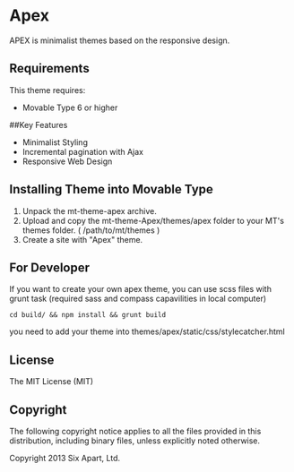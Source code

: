 # Apex
APEX is minimalist themes based on the responsive design.

## Requirements
This theme requires:

* Movable Type 6 or higher

##Key Features
* Minimalist Styling
* Incremental pagination with Ajax
* Responsive Web Design

## Installing Theme into Movable Type
1. Unpack the mt-theme-apex archive.
2. Upload and copy the mt-theme-Apex/themes/apex folder to your MT's themes folder. ( /path/to/mt/themes )
4. Create a site with "Apex" theme.

## For Developer
If you want to create your own apex theme, you can use scss files with grunt task (required sass and compass capavilities in local computer)

```
cd build/ && npm install && grunt build
```

you need to add your theme into themes/apex/static/css/stylecatcher.html

## License
The MIT License (MIT)

## Copyright
The following copyright notice applies to all the files provided in this distribution, including binary files, unless explicitly noted otherwise.

Copyright 2013 Six Apart, Ltd.
